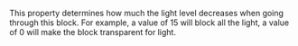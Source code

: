 This property determines how much the light level decreases when going through this block. For example, a value of 15
will block all the light, a value of 0 will make the block transparent for light.
